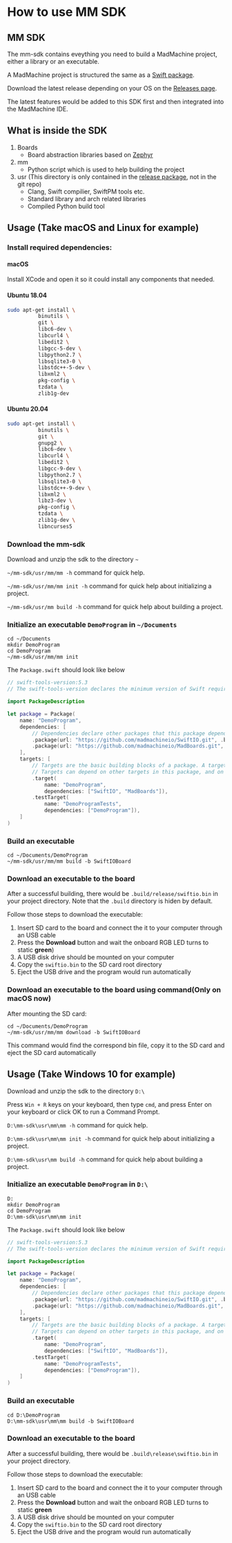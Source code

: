 # How to use MM SDK

## MM SDK

The mm-sdk contains eveything you need to build a MadMachine project, either a library or an executable.

A MadMachine project is structured the same as a [Swift package](https://swift.org/package-manager).

Download the latest release depending on your OS on the [Releases page](https://github.com/madmachineio/mm-sdk/releases).

The latest features would be added to this SDK first and then integrated into the MadMachine IDE.

## What is inside the SDK

1. Boards
   * Board abstraction libraries based on [Zephyr](https://github.com/zephyrproject-rtos/zephyr)
2. mm
   * Python script which is used to help building the project
3. usr \(This directory is only contained in the [release package](https://github.com/madmachineio/mm-sdk/releases), not in the git repo\)
   * Clang, Swift compilier, SwiftPM tools etc.
   * Standard library and arch related libraries
   * Compiled Python build tool

## Usage \(Take macOS and Linux for example\)

### Install required dependencies:

#### macOS

Install XCode and open it so it could install any components that needed.

#### Ubuntu 18.04

```bash
sudo apt-get install \
          binutils \
          git \
          libc6-dev \
          libcurl4 \
          libedit2 \
          libgcc-5-dev \
          libpython2.7 \
          libsqlite3-0 \
          libstdc++-5-dev \
          libxml2 \
          pkg-config \
          tzdata \
          zlib1g-dev
```

#### Ubuntu 20.04

```bash
sudo apt-get install \
          binutils \
          git \
          gnupg2 \
          libc6-dev \
          libcurl4 \
          libedit2 \
          libgcc-9-dev \
          libpython2.7 \
          libsqlite3-0 \
          libstdc++-9-dev \
          libxml2 \
          libz3-dev \
          pkg-config \
          tzdata \
          zlib1g-dev \
          libncurses5
```

### Download the mm-sdk

Download and unzip the sdk to the directory `~`

`~/mm-sdk/usr/mm/mm -h` command for quick help.

`~/mm-sdk/usr/mm/mm init -h` command for quick help about initializing a project.

`~/mm-sdk/usr/mm build -h` command for quick help about building a project.

### Initialize an executable `DemoProgram` in `~/Documents`

```text
cd ~/Documents
mkdir DemoProgram
cd DemoProgram
~/mm-sdk/usr/mm/mm init
```

The `Package.swift` should look like below

```swift
// swift-tools-version:5.3
// The swift-tools-version declares the minimum version of Swift required to build this package.

import PackageDescription

let package = Package(
    name: "DemoProgram",
    dependencies: [
        // Dependencies declare other packages that this package depends on.
        .package(url: "https://github.com/madmachineio/SwiftIO.git", .branch("main")),
        .package(url: "https://github.com/madmachineio/MadBoards.git", .branch("main")),
    ],
    targets: [
        // Targets are the basic building blocks of a package. A target can define a module or a test suite.
        // Targets can depend on other targets in this package, and on products in packages this package depends on.
        .target(
            name: "DemoProgram",
            dependencies: ["SwiftIO", "MadBoards"]),
        .testTarget(
            name: "DemoProgramTests",
            dependencies: ["DemoProgram"]),
    ]
)
```

### Build an executable

```text
cd ~/Documents/DemoProgram
~/mm-sdk/usr/mm/mm build -b SwiftIOBoard
```

### Download an executable to the board

After a successful building, there would be `.build/release/swiftio.bin` in your project directory. Note that the `.build` directory is hiden by default.

Follow those steps to download the executable:

1. Insert SD card to the board and connect the it to your computer through an USB cable
2. Press the **Download** button and wait the onboard RGB LED turns to static **green**\)
3. A USB disk drive should be mounted on your computer
4. Copy the `swiftio.bin` to the SD card root directory
5. Eject the USB drive and the program would run automatically

### Download an executable to the board using command\(Only on macOS now\)

After mounting the SD card:

```text
cd ~/Documents/DemoProgram
~/mm-sdk/usr/mm/mm download -b SwiftIOBoard
```

This command would find the correspond bin file, copy it to the SD card and eject the SD card automatically

## Usage \(Take Windows 10 for example\)

Download and unzip the sdk to the directory `D:\`

Press `Win + R` keys on your keyboard, then type `cmd`, and press Enter on your keyboard or click OK to run a Command Prompt.

`D:\mm-sdk\usr\mm\mm -h` command for quick help.

`D:\mm-sdk\usr\mm\mm init -h` command for quick help about initializing a project.

`D:\mm-sdk\usr\mm build -h` command for quick help about building a project.

### Initialize an executable `DemoProgram` in `D:\`

```text
D:
mkdir DemoProgram
cd DemoProgram
D:\mm-sdk\usr\mm\mm init
```

The `Package.swift` should look like below

```swift
// swift-tools-version:5.3
// The swift-tools-version declares the minimum version of Swift required to build this package.

import PackageDescription

let package = Package(
    name: "DemoProgram",
    dependencies: [
        // Dependencies declare other packages that this package depends on.
        .package(url: "https://github.com/madmachineio/SwiftIO.git", .branch("main")),
        .package(url: "https://github.com/madmachineio/MadBoards.git", .branch("main")),
    ],
    targets: [
        // Targets are the basic building blocks of a package. A target can define a module or a test suite.
        // Targets can depend on other targets in this package, and on products in packages this package depends on.
        .target(
            name: "DemoProgram",
            dependencies: ["SwiftIO", "MadBoards"]),
        .testTarget(
            name: "DemoProgramTests",
            dependencies: ["DemoProgram"]),
    ]
)
```

### Build an executable

```text
cd D:\DemoProgram
D:\mm-sdk\usr\mm\mm build -b SwiftIOBoard
```

### Download an executable to the board

After a successful building, there would be `.build\release\swiftio.bin` in your project directory.

Follow those steps to download the executable:

1. Insert SD card to the board and connect the it to your computer through an USB cable
2. Press the **Download** button and wait the onboard RGB LED turns to static **green**
3. A USB disk drive should be mounted on your computer
4. Copy the `swiftio.bin` to the SD card root directory
5. Eject the USB drive and the program would run automatically

